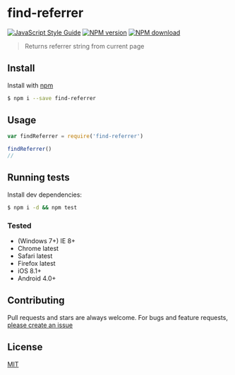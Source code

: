 # find-referrer

[![JavaScript Style Guide][js-standard-image]][js-standard-url]
[![NPM version][npm-image]][npm-url]
[![NPM download][npm-download]][npm-url]

> Returns referrer string from current page

## Install
Install with [npm](https://www.npmjs.com/)

```sh
$ npm i --save find-referrer
```

## Usage

```javascript
var findReferrer = require('find-referrer')

findReferrer()
//
```

## Running tests

Install dev dependencies:

```sh
$ npm i -d && npm test
```

### Tested
* (Windows 7+) IE 8+
* Chrome latest
* Safari latest
* Firefox latest
* iOS 8.1+
* Android 4.0+

## Contributing

Pull requests and stars are always welcome. For bugs and feature requests, [please create an issue](https://github.com/kyungw00k/find-referrer/issues)

## License
[MIT](https://kyungw00k.mit-license.org/)

[js-standard-url]: http://standardjs.com/
[js-standard-image]: https://img.shields.io/badge/code%20style-standard-brightgreen.svg?style=flat-square

[npm-url]: https://npmjs.org/package/find-referrer
[npm-image]: https://img.shields.io/npm/v/find-referrer.svg?style=flat-square
[npm-download]: https://img.shields.io/npm/dm/find-referrer.svg?style=flat-square


